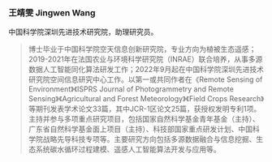 
### 王靖雯 Jingwen Wang
中国科学院深圳先进技术研究院，助理研究员。

>博士毕业于中国科学院空天信息创新研究院，专业方向为植被生态遥感；2019-2021年在法国农业与环境科学研究院（INRAE）联合培养，从事多源数据人工智能同化算法研发工作；2022年9月起在中国科学院深圳先进技术研究院空间信息研究中心工作。以第一或共同作者在《Remote Sensing of Environment》《ISPRS Journal of Photogrammetry and Remote Sensing》《Agricultural and Forest Meteorology》《Field Crops Research》等期刊发表学术论文33篇，其中JCR-1区论文25篇，获授权发明专利1项。主持并参与多项重点研究项目，包括国家自然科学基金青年基金（主持）、广东省自然科学基金面上项目（主持）、科技部国家重点研发计划、中国科学院战略先导科技专项等。主要研究方向包括多源数据融合与信息挖掘、生态系统碳水循环过程建模、遥感人工智能算法开发与应用等。